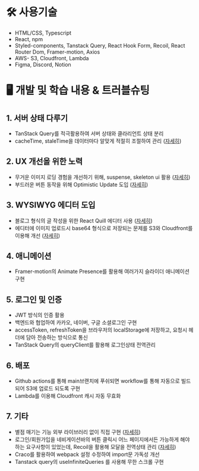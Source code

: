# 🛠️ 사용기술

- HTML/CSS, Typescript
- React, npm
- Styled-components, Tanstack Query, React Hook Form, Recoil, React Router Dom, Framer-motion, Axios
- AWS- S3, Cloudfront, Lambda
- Figma, Discord, Notion

# 🖥️ 개발 및 학습 내용 & 트러블슈팅

## 1. 서버 상태 다루기

- TanStack Query를 적극활용하여 서버 상태와 클라리언트 상태 분리
- cacheTime, staleTime을 데이터마다 알맞게 적절히 조절하여 관리 ([자세히](https://velog.io/@stakbucks/react-query-%EC%BA%90%EC%8B%B1-%EA%B8%B0%EB%8A%A5-%EC%A0%9C%EB%8C%80%EB%A1%9C-%EC%9D%B4%ED%95%B4%ED%95%98%EA%B8%B0))

## 2. UX 개선을 위한 노력

- 무거운 이미지 로딩 경험을 개선하기 위해, suspense, skeleton ui 활용 ([자세히](https://velog.io/@stakbucks/%EC%9D%B4%EB%AF%B8%EC%A7%80-%EB%A1%9C%EB%94%A9-%EA%B2%BD%ED%97%98-%EA%B0%9C%EC%84%A0%ED%95%98%EA%B8%B0-2-feat.-suspense))
- 부드러운 버튼 동작을 위해 Optimistic Update 도입 ([자세히](https://velog.io/@stakbucks/Optimistic-Update-%EA%B5%AC%ED%98%84%ED%95%98%EA%B8%B0-tanstack-query))

## 3. WYSIWYG 에디터 도입

- 블로그 형식의 글 작성을 위한 React Quill 에디터 사용 ([자세히](https://velog.io/@stakbucks/React-Quill-WYSIWYG-%EC%97%90%EB%94%94%ED%84%B0-%EC%82%AC%EC%9A%A9%ED%95%98%EA%B8%B0))
- 에디터에 이미지 업로드시 base64 형식으로 저장되는 문제를 S3와 Cloudfront를 이용해 개선 ([자세히](https://velog.io/@stakbucks/React-Quill-%EC%9D%B4%EB%AF%B8%EC%A7%80-%EC%B2%98%EB%A6%AC%ED%95%98%EA%B8%B0-2))

## 4. 애니메이션

- Framer-motion의 Animate Presence를 활용해 여러가지 슬라이더 애니메이션 구현

## 5. 로그인 및 인증

- JWT 방식의 인증 활용
- 백엔드와 협업하여 카카오, 네이버, 구글 소셜로그인 구현
- accessToken, refreshToken을 브라우저의 localStorage에 저장하고, 요청시 헤더에 담아 전송하는 방식으로 통신
- TanStack Query의 queryClient를 활용해 로그인상태 전역관리

## 6. 배포

- Github actions를 통해 main브랜치에 푸쉬되면 workflow를 통해 자동으로 빌드되어 S3에 업로드 되도록 구현
- Lambda를 이용해 Cloudfront 캐시 자동 무효화

## 7. 기타

- 별점 매기는 기능 외부 라이브러리 없이 직접 구현 ([자세히](https://velog.io/@stakbucks/%EB%B3%84%EC%A0%90-%EA%B8%B0%EB%8A%A5-%EA%B5%AC%ED%98%84%ED%95%98%EA%B8%B0))
- 로그인/회원가입을 네비게이션바의 버튼 클릭시 어느 페이지에서든 가능하게 해야하는 요구사항이 있었는데, Recoil을 활용해 모달을 전역상태 관리 ([자세히](https://velog.io/@stakbucks/Recoil%EC%9D%84-%ED%99%9C%EC%9A%A9%ED%95%98%EC%97%AC-%EC%A0%84%EC%97%AD-%EB%A1%9C%EA%B7%B8%EC%9D%B8-%EB%AA%A8%EB%8B%AC-%EB%A7%8C%EB%93%A4%EA%B8%B01))
- Craco를 활용하여 webpack 설정 수정하여 import문 가독성 개선
- Tanstack query의 useInfiniteQueries 를 사용해 무한 스크롤 구현
